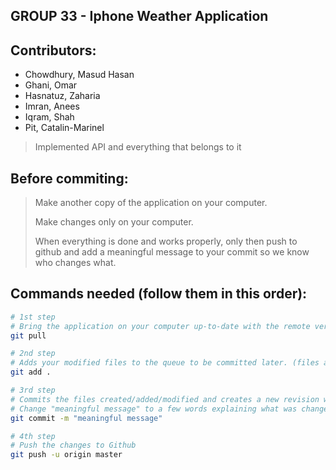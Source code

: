 ## GROUP 33 - Iphone Weather Application

## Contributors:
- Chowdhury, Masud Hasan 
- Ghani, Omar
- Hasnatuz, Zaharia
- Imran, Anees
- Iqram, Shah
- Pit, Catalin-Marinel
> Implemented API and everything that belongs to it

## Before commiting:
> Make another copy of the application on your computer.
>
> Make changes only on your computer.
>
> When everything is done and works properly, only then push to github and add a meaningful message to your commit so we know who changes what.

## Commands needed (follow them in this order):

``` bash
# 1st step
# Bring the application on your computer up-to-date with the remote version
git pull

# 2nd step
# Adds your modified files to the queue to be committed later. (files are not commited yet)
git add .

# 3rd step
# Commits the files created/added/modified and creates a new revision with a log
# Change "meaningful message" to a few words explaining what was changed/added
git commit -m "meaningful message"

# 4th step
# Push the changes to Github
git push -u origin master
```
